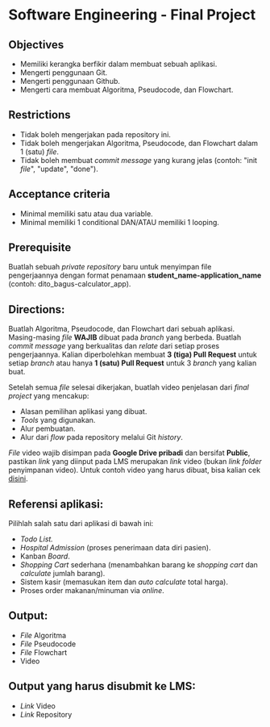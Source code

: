 # **Software Engineering - Final Project**

## Objectives
* Memiliki kerangka berfikir dalam membuat sebuah aplikasi. 
* Mengerti penggunaan Git.
* Mengerti penggunaan Github.
* Mengerti cara membuat Algoritma, Pseudocode, dan Flowchart.

## Restrictions
* Tidak boleh mengerjakan pada repository ini.
* Tidak boleh mengerjakan Algoritma, Pseudocode, dan Flowchart dalam 1 (satu) *file*.
* Tidak boleh membuat *commit message* yang kurang jelas (contoh: "init *file*", "update", "done").

## Acceptance criteria
* Minimal memiliki satu atau dua variable.
* Minimal memiliki 1 conditional DAN/ATAU memiliki 1 looping.

## Prerequisite
Buatlah sebuah *private repository* baru untuk menyimpan file pengerjaannya dengan format penamaan **student_name-application_name** (contoh: dito_bagus-calculator_app).

## Directions:
Buatlah Algoritma, Pseudocode, dan Flowchart dari sebuah aplikasi. Masing-masing *file* **WAJIB** dibuat pada *branch* yang berbeda. Buatlah *commit message* yang berkualitas dan *relate* dari setiap proses pengerjaannya. Kalian diperbolehkan membuat **3 (tiga) Pull Request** untuk setiap *branch* atau hanya **1 (satu) Pull Request** untuk 3 *branch* yang kalian buat.

Setelah semua *file* selesai dikerjakan, buatlah video penjelasan dari *final project* yang mencakup:
* Alasan pemilihan aplikasi yang dibuat.
* *Tools* yang digunakan.
* Alur pembuatan.
* Alur dari *flow* pada repository melalui Git *history*.

*File* video wajib disimpan pada **Google Drive pribadi** dan bersifat **Public**, pastikan *link* yang diinput pada LMS merupakan *link* video (bukan *link* *folder* penyimpanan video). Untuk contoh video yang harus dibuat, bisa kalian cek [disini](https://drive.google.com/file/d/1d8HmD-VqczGhEY6YBO3zZQ_tUcDZVUnn/view?usp=sharing).

## Referensi aplikasi:
Pilihlah salah satu dari aplikasi di bawah ini:
* *Todo List.*
* *Hospital Admission* (proses penerimaan data diri pasien).
* Kanban *Board*.
* *Shopping Cart* sederhana (menambahkan barang ke *shopping cart* dan *calculate* jumlah barang).
* Sistem kasir (memasukan item dan *auto calculate* total harga).
* Proses order makanan/minuman via *online*.

## Output:
* *File* Algoritma
* *File* Pseudocode
* *File* Flowchart
* Video

## Output yang harus disubmit ke LMS:
* *Link* Video
* *Link* Repository
